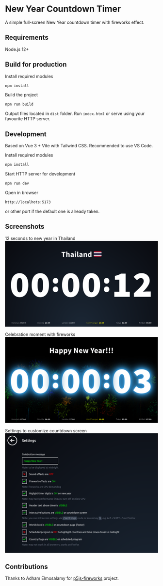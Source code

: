 # New Year Countdown Timer

A simple full-screen New Year countdown timer with fireworks effect.

## Requirements

Node.js 12+

## Build for production

Install required modules
```bash
npm install
```

Build the project
```bash
npm run build
```

Output files located in `dist` folder. Run `index.html` or serve using your favourite HTTP server.

## Development

Based on Vue 3 + Vite with Tailwind CSS. Recommended to use VS Code.

Install required modules
```bash
npm install
```

Start HTTP server for development
```bash
npm run dev
```

Open in browser
```txt
http://localhots:5173
```
or other port if the default one is already taken.

## Screenshots

12 seconds to new year in Thailand
![screenshot-thailand.png](https://github.com/agamayoga/new-year-countdown-timer/blob/main/wiki/screenshot-thailand.png?raw=true)

Celebration moment with fireworks
![screenshot-celebration.png](https://github.com/agamayoga/new-year-countdown-timer/blob/main/wiki/screenshot-celebration.png?raw=true)

Settings to customize countdown screen
![screenshot-settings.png](https://github.com/agamayoga/new-year-countdown-timer/blob/main/wiki/screenshot-settings.png?raw=true)

## Contributions

Thanks to Adham Elmosalamy for [p5js-fireworks](https://github.com/aelmosalamy/p5js-fireworks) project.
